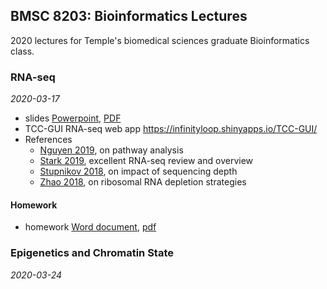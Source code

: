 ## BMSC 8203: Bioinformatics Lectures

2020 lectures for Temple's biomedical sciences graduate Bioinformatics class.

### RNA-seq
*2020-03-17*

- slides [Powerpoint](rnaseq/rnaseq.pptx), [PDF](rnaseq/rnaseq.pdf)
- TCC-GUI RNA-seq web app <https://infinityloop.shinyapps.io/TCC-GUI/>
- References
  - [Nguyen 2019](rnaseq/Nguyen2019_pathway_analysis_review.pdf), on pathway analysis
  - [Stark 2019](rnaseq/stark2019_RNAseq_review.pdf), excellent RNA-seq review and overview
  - [Stupnikov 2018](rnaseq/stupnikov2018_depth_impact_on_RNAseq.pdf), on impact of sequencing depth
  - [Zhao 2018](rnaseq/zhao2018_polA_selection_vs_ribosomal_depletion.pdf), on ribosomal RNA depletion strategies

#### Homework

- homework [Word document](rnaseq_homework.docx), [pdf](rnaseq_homework.pdf)


### Epigenetics and Chromatin State
*2020-03-24*

